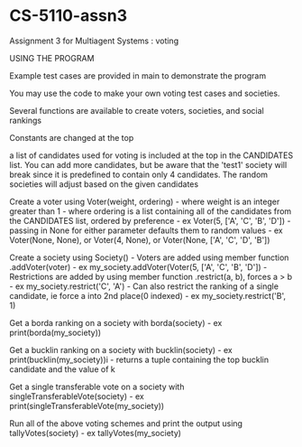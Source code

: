 # CS-5110-assn3
Assignment 3 for Multiagent Systems : voting

USING THE PROGRAM

Example test cases are provided in main to demonstrate the program

You may use the code to make your own voting test cases and societies.

Several functions are available to create voters, societies, and social rankings

Constants are changed at the top

a list of candidates used for voting is included at the top in the CANDIDATES list. You can add more candidates, but be
aware that the 'test1' society will break since it is predefined to contain only 4 candidates. The random societies will
adjust based on the given candidates

Create a voter using Voter(weight, ordering)
    - where weight is an integer greater than 1
    - where ordering is a list containing all of the candidates from the CANDIDATES list, ordered by preference
    - ex Voter(5, ['A', 'C', 'B', 'D'])
    - passing in None for either parameter defaults them to random values
    - ex Voter(None, None), or Voter(4, None), or Voter(None, ['A', 'C', 'D', 'B'])

Create a society using Society()
    - Voters are added using member function .addVoter(voter)
    - ex my_society.addVoter(Voter(5, ['A', 'C', 'B', 'D'])
    - Restrictions are added by using member function .restrict(a, b), forces a > b
    - ex my_society.restrict('C', 'A')
    - Can also restrict the ranking of a single candidate, ie force a into 2nd place(0 indexed)
    - ex my_society.restrict('B', 1)

Get a borda ranking on a society with borda(society)
    - ex print(borda(my_society))

Get a bucklin ranking on a society with bucklin(society)
    - ex print(bucklin(my_society))i
    - returns a tuple containing the top bucklin candidate and the value of k

Get a single transferable vote on a society with singleTransferableVote(society)
    - ex print(singleTransferableVote(my_society))

Run all of the above voting schemes and print the output using tallyVotes(society)
    - ex tallyVotes(my_society)
